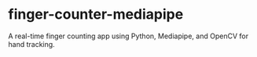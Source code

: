 # finger-counter-mediapipe
A real-time finger counting app using Python, Mediapipe, and OpenCV for hand tracking.

